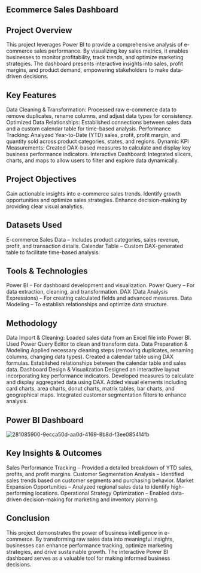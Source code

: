 ## Ecommerce Sales Dashboard

## Project Overview

This project leverages Power BI to provide a comprehensive analysis of e-commerce sales performance. By visualizing key sales metrics, it enables businesses to monitor profitability, track trends, and optimize marketing strategies. The dashboard presents interactive insights into sales, profit margins, and product demand, empowering stakeholders to make data-driven decisions.

## Key Features

Data Cleaning & Transformation: Processed raw e-commerce data to remove duplicates, rename columns, and adjust data types for consistency.
Optimized Data Relationships: Established connections between sales data and a custom calendar table for time-based analysis.
Performance Tracking: Analyzed Year-to-Date (YTD) sales, profit, profit margin, and quantity sold across product categories, states, and regions.
Dynamic KPI Measurements: Created DAX-based measures to calculate and display key business performance indicators.
Interactive Dashboard: Integrated slicers, charts, and maps to allow users to filter and explore data dynamically.

## Project Objectives

Gain actionable insights into e-commerce sales trends.
Identify growth opportunities and optimize sales strategies.
Enhance decision-making by providing clear visual analytics.

## Datasets Used

E-commerce Sales Data – Includes product categories, sales revenue, profit, and transaction details.
Calendar Table – Custom DAX-generated table to facilitate time-based analysis.

## Tools & Technologies

Power BI – For dashboard development and visualization.
Power Query – For data extraction, cleaning, and transformation.
DAX (Data Analysis Expressions) – For creating calculated fields and advanced measures.
Data Modeling – To establish relationships and optimize data structure.

## Methodology

Data Import & Cleaning: 
  Loaded sales data from an Excel file into Power BI.
  Used Power Query Editor to clean and transform data.
Data Preparation & Modeling
  Applied necessary cleaning steps (removing duplicates, renaming columns, changing data types).
  Created a calendar table using DAX formulas.
  Established relationships between the calendar table and sales data.
Dashboard Design & Visualization
  Designed an interactive layout incorporating key performance indicators.
  Developed measures to calculate and display aggregated data using DAX.
  Added visual elements including card charts, area charts, donut charts, matrix tables, bar charts, and geographical maps.
  Integrated customer segmentation filters to enhance analysis.
  
## Power BI Dashboard

![281085900-9ecca50d-aa0d-4169-8b8d-f3ee085414fb](https://github.com/user-attachments/assets/78362495-d17a-469a-be7f-07c7e02a17fe)

## Key Insights & Outcomes

Sales Performance Tracking – Provided a detailed breakdown of YTD sales, profits, and profit margins.
Customer Segmentation Analysis – Identified sales trends based on customer segments and purchasing behavior.
Market Expansion Opportunities – Analyzed regional sales data to identify high-performing locations.
Operational Strategy Optimization – Enabled data-driven decision-making for marketing and inventory planning.

## Conclusion

This project demonstrates the power of business intelligence in e-commerce. By transforming raw sales data into meaningful insights, businesses can enhance performance tracking, optimize marketing strategies, and drive sustainable growth. The interactive Power BI dashboard serves as a valuable tool for making informed business decisions.
